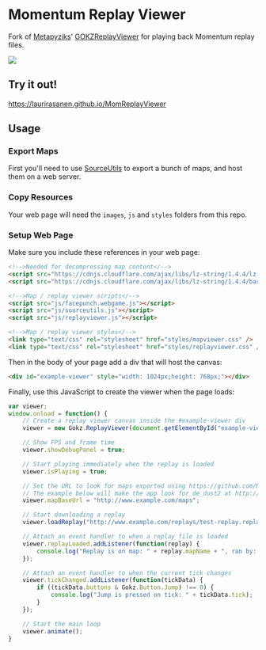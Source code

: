 # Momentum Replay Viewer
Fork of [Metapyziks](https://github.com/Metapyziks)' [GOKZReplayViewer](https://github.com/Metapyziks/GOKZReplayViewer) for playing back Momentum replay files.

![](https://files.facepunch.com/ziks/2017/October/29/chrome_2017-10-29_22-27-47.png)

## Try it out!
https://laurirasanen.github.io/MomReplayViewer

## Usage
### Export Maps
First you'll need to use [SourceUtils](https://github.com/laurirasanen/SourceUtils) to export a bunch of maps, and
host them on a web server.

### Copy Resources
Your web page will need the `images`, `js` and `styles` folders from this repo.

### Setup Web Page

Make sure you include these references in your web page:

```html
<!-->Needed for decompressing map content</-->
<script src="https://cdnjs.cloudflare.com/ajax/libs/lz-string/1.4.4/lz-string.min.js"></script>
<script src="https://cdnjs.cloudflare.com/ajax/libs/lz-string/1.4.4/base64-string.min.js"></script>

<!-->Map / replay viewer scripts</-->
<script src="js/facepunch.webgame.js"></script>
<script src="js/sourceutils.js"></script>
<script src="js/replayviewer.js"></script>

<!-->Map / replay viewer styles</-->
<link type="text/css" rel="stylesheet" href="styles/mapviewer.css" />
<link type="text/css" rel="stylesheet" href="styles/replayviewer.css" />
```

Then in the body of your page add a div that will host the canvas:

```html
<div id="example-viewer" style="width: 1024px;height: 768px;"></div>
```

Finally, use this JavaScript to create the viewer when the page loads:

```javascript
var viewer;
window.onload = function() {
    // Create a replay viewer canvas inside the #example-viewer div
    viewer = new Gokz.ReplayViewer(document.getElementById("example-viewer"));

    // Show FPS and frame time
    viewer.showDebugPanel = true;

    // Start playing immediately when the replay is loaded
    viewer.isPlaying = true;

    // Set the URL to look for maps exported using https://github.com/Metapyziks/SourceUtils
    // The example below will make the app look for de_dust2 at http://www.example.com/maps/de_dust2/index.json
    viewer.mapBaseUrl = "http://www.example.com/maps";

    // Start downloading a replay
    viewer.loadReplay("http://www.example.com/replays/test-replay.replay");

    // Attach an event handler to when a replay file is loaded
    viewer.replayLoaded.addListener(function(replay) {
        console.log("Replay is on map: " + replay.mapName + ", ran by: " + replay.playerName);
    });

    // Attach an event handler to when the current tick changes
    viewer.tickChanged.addListener(function(tickData) {
        if ((tickData.buttons & Gokz.Button.Jump) !== 0) {
            console.log("Jump is pressed on tick: " + tickData.tick);
        }
    });

    // Start the main loop
    viewer.animate();
}
```
